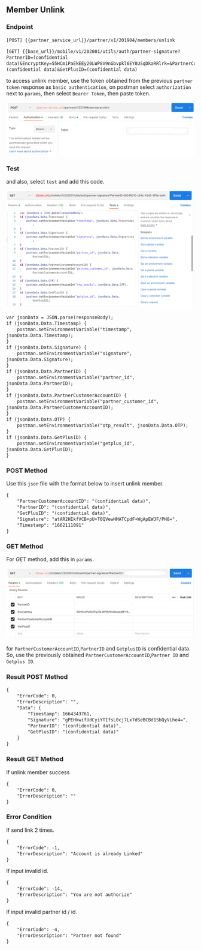 ## Member Unlink

### Endpoint
````
[POST] {{partner_service_url}}/partner/v1/201904/members/unlink
````
````
[GET] {{base_url}}/mobile/v1/202001/utils/auth/partner-signature?PartnerID=(confidential data)&EncryptKey=55HCmiPaEkEEy20LWP8V9nGbvpkl6EY8USqDkaRRlrk=&PartnerCustomerAccountID=(confidential data)&GetPlusID=(confidential data)
````
to access unlink member, use the token obtained from the previous ``partner token`` response as ``basic authentication``, on postman select ``authorization`` next to ``params``, then select ``Bearer Token``, then paste token.

![bearertoken_memberunlink](img/token-memberunlink.png)

### Test
and also, select ``test`` and add this code.

![testmemberunlink](img/testmemberunlink.png)

````
var jsonData = JSON.parse(responseBody);
if (jsonData.Data.Timestamp) {
    postman.setEnvironmentVariable("timestamp", jsonData.Data.Timestamp);
}
if (jsonData.Data.Signature) {
    postman.setEnvironmentVariable("signature", jsonData.Data.Signature);
}
if (jsonData.Data.PartnerID) {
    postman.setEnvironmentVariable("partner_id", jsonData.Data.PartnerID);
}
if (jsonData.Data.PartnerCustomerAccountID) {
    postman.setEnvironmentVariable("partner_customer_id", jsonData.Data.PartnerCustomerAccountID);
}
if (jsonData.Data.OTP) {
    postman.setEnvironmentVariable("otp_result", jsonData.Data.OTP);
}
if (jsonData.Data.GetPlusID) {
    postman.setEnvironmentVariable("getplus_id", jsonData.Data.GetPlusID);
}
````

### POST Method
Use this ``json`` file with the format below to insert unlink member.
````
{
    "PartnerCustomerAccountID": "(confidential data)",
    "PartnerID": "(confidential data)",
    "GetPlusID": "(confidential data)",
    "Signature": "atAR2HIkfVCB+pU+T0QVewHMATCpdF+WgApEWJF/PH8=",
    "Timestamp": "1662111091"
}
````
### GET Method
For *GET* method, add this in ``params``.

![getmemberunlink](img/getmemberunlink.png)

for `PartnerCustomerAccountID`,`PartnerID` and `GetplusID` is confidential data. So, use the previously obtained `PartnerCustomerAccountID`,`Partner ID` and `Getplus ID`.

### Result POST Method
````
{
    "ErrorCode": 0,
    "ErrorDescription": "",
    "Data": {
        "Timestamp": 1664343761,
        "Signature": "gPEHkwifUdCyiYTIfsL0cj7Lx7dSeBCBd1SbQyVLhe4=",
        "PartnerID": "(confidential data)",
        "GetPlusID": "(confidential data)"
    }
}
````
### Result GET Method
If unlink member success
````
{
    "ErrorCode": 0,
    "ErrorDescription": ""
}
````
### Error Condition
If send link 2 times.
````
{
    "ErrorCode": -1,
    "ErrorDescription": "Account is already Linked"
}
````
If input invalid id.
````
{
    "ErrorCode": -14,
    "ErrorDescription": "You are not authorize"
}
````
If input invalid partner id / id.
````
{
    "ErrorCode": -4,
    "ErrorDescription": "Partner not found"
}
````